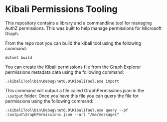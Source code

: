 # Kibali Permissions Tooling

This repository contains a library and a commandline tool for managing AuthZ permissions.  This was built to 
help manage permissions for Microsoft Graph.


From the repo root you can build the kibali tool using the following command:

```shell
dotnet build
```

You can create the Kibali permissions file from the Graph Explorer permissions metadata data using the following command:

```shell
.\kibaliTool\bin\Debug\net6.0\KibaliTool.exe import
```

This command will output a file called GraphPermissions.json in the `.\output` folder. Once you have this file you
can query the file for permissions using the following command:

```shell
.\kibaliTool\bin\Debug\net6.0\KibaliTool.exe query --pf .\output\GraphPermissions.json --url "/me/messages"
```
